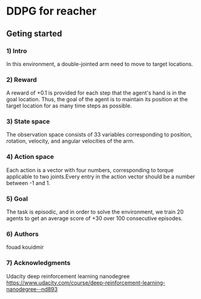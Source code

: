 
# DDPG for reacher

## Geting started 

### 1) Intro
In this environment, a double-jointed arm need to move to target locations.

### 2) Reward
A reward of +0.1 is provided for each step that the agent's hand is in the goal location. Thus, the goal of the agent is to maintain its position at the target location for as many time steps as possible.


### 3) State space
The observation space consists of 33 variables corresponding to position, rotation, velocity, and angular velocities of the arm. 

### 4) Action space
Each action is a vector with four numbers, corresponding to torque applicable to two joints.Every entry in the action vector should be a number between -1 and 1.

### 5) Goal
The task is episodic, and in order to solve the environment, we train 20 agents to get an average score of +30 over 100 consecutive episodes.

### 6) Authors
fouad kouidmir

### 7) Acknowledgments
Udacity deep reinforcement learning nanodegree https://www.udacity.com/course/deep-reinforcement-learning-nanodegree--nd893
